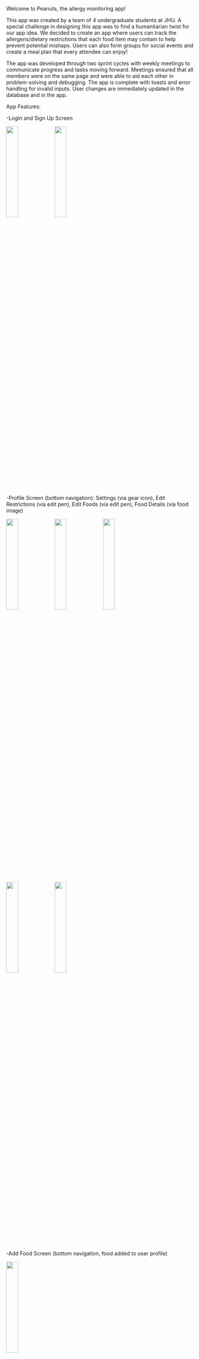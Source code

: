Welcome to Peanuts, the allergy monitoring app!

This app was created by a team of 4 undergraduate students at JHU. A special challenge in designing this app was to find a humanitarian twist for our app idea. We decided to create an app where users can track the allergens/dietary restrictions that each food item may contain to help prevent potential mishaps. Users can also form groups for social events and create a meal plan that every attendee can enjoy!

The app was developed through two sprint cycles with weekly meetings to communicate progress and tasks moving forward. Meetings ensured that all members were on the same page and were able to aid each other in problem-solving and debugging. The app is complete with toasts and error handling for invalid inputs. User changes are immediately updated in the database and in the app.

App Features:

-Login and Sign Up Screen

<img src="https://user-images.githubusercontent.com/42877043/167063193-d26173cb-2f40-4852-b385-e1076e432708.png" width=25% height=25%> <img src="https://user-images.githubusercontent.com/42877043/167063201-b6da025d-0a2e-4ad7-950d-07bb2cc8fa9b.png" width=25% height=25%>

-Profile Screen (bottom navigation): Settings (via gear icon), Edit Restrictions (via edit pen), Edit Foods (via edit pen), Food Details (via food image)

<img src="https://user-images.githubusercontent.com/42877043/167063405-58304f48-931c-440a-b36a-53a673d6850d.png" width=25% height=25%> <img src="https://user-images.githubusercontent.com/42877043/167063592-62ca4d2e-5e1a-48ae-805d-53025d176d6a.png" width=25% height=25%> <img src="https://user-images.githubusercontent.com/42877043/167063636-59a068ff-79e6-4677-afdd-5f3d15992044.png" width=25% height=25%> <img src="https://user-images.githubusercontent.com/42877043/167063644-fa205ecd-83a5-4d7b-b9ae-bd802537d892.png" width=25% height=25%> <img src="https://user-images.githubusercontent.com/42877043/167063659-f5e59542-740f-4143-bffe-1deae5615cde.png" width=25% height=25%>

-Add Food Screen (bottom navigation, food added to user profile)

<img src="https://user-images.githubusercontent.com/42877043/167063834-af54c02d-1bc5-4af5-b49f-1a0d90c5f398.png" width=25% height=25%>

-Groups Screen (bottom navigation): Add Group (via add button), User Search (by name or email)

<img src="https://user-images.githubusercontent.com/42877043/167064032-16091b59-19bd-4fb9-8fb6-27f733e686f7.png" width=25% height=25%> <img src="https://user-images.githubusercontent.com/42877043/167064002-9c95b838-184f-44dd-b897-06a25aab11a0.png" width=25% height=25%> <img src="https://user-images.githubusercontent.com/42877043/167064871-72f762ae-5273-4f39-80eb-8ec4993dbcaf.png" width=25% height=25%>

-Group from Host Perspective: Add Food to Group (via edit pen), Group Restrictions Info (via restriction icon)

<img src="https://user-images.githubusercontent.com/42877043/167064110-6204e138-d5d1-4727-aa61-1eaf9c501e23.png" width=25% height=25%> <img src="https://user-images.githubusercontent.com/42877043/167064706-aed396bb-a9a3-4a5c-a001-7d068d7f2430.png" width=25% height=25%> <img src="https://user-images.githubusercontent.com/42877043/167064783-eedc6ed5-4d7f-4752-b3ff-627f96043b6c.png" width=25% height=25%>

-Group from Attendee Perspective: Food Item Info (via food image), Meal Plan Works (via check button, displayed in responses, can undo), Meal Plan Does Not Work (via 'x' button, displayed in responses, can undo)

<img src="https://user-images.githubusercontent.com/42877043/167064141-d8028fa9-c9bd-40c9-90b4-e952cf722c7d.png" width=25% height=25%> <img src="https://user-images.githubusercontent.com/42877043/167065052-fffdb4de-19d2-41bf-8fc8-78c58dc4075b.png" width=25% height=25%> <img src="https://user-images.githubusercontent.com/42877043/167065082-f9b3e6c6-79a3-40e9-b935-436dc373254e.png" width=25% height=25%> <img src="https://user-images.githubusercontent.com/42877043/167065102-86771821-0a43-4c14-8661-a2867ad16647.png" width=25% height=25%>

-Explore Screen (bottom navigation): Search Foods (food items created by all users, searches by name), Food Details (via food image)

<img src="https://user-images.githubusercontent.com/42877043/167065306-2358fdb0-46e7-4e75-8e98-194dbc0bd01d.png" width=25% height=25%> <img src="https://user-images.githubusercontent.com/42877043/167065315-cde95fc9-078e-4d35-8197-4e15ecfb4c76.png" width=25% height=25%> <img src="https://user-images.githubusercontent.com/42877043/167065606-6524c88b-4d54-45b9-b570-63d6fd154b20.png" width=25% height=25%>

-Notification Screen (bottom navigation, clicking a notification directs user to group view)

<img src="https://user-images.githubusercontent.com/42877043/167065326-a6aa150b-fe44-4927-8f5c-8692c5b588ed.png" width=25% height=25%>



Additional Notes:

To run the app, an android emulator is recommended (Ex: Android Studio).

The features of this app rely on a real-time database (Firebase). The subscription to our database has been temporarily suspended.
